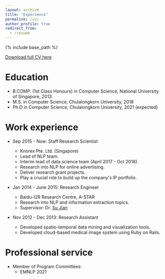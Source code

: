 ```yaml
---
layout: archive
title: "Experience"
permalink: /cv/
author_profile: true
redirect_from:
  - /resume
---
```


{% include base_path %}

[Download full CV here](https://yipingnus.github.io/files/CV.pdf)

Education
======
* B.COMP. (1st Class Honours) in Computer Science, National University of Singapore, 2013
* M.S. in Computer Science, Chulalongkorn University, 2018
* Ph.D in Computer Science, Chulalongkorn University, 2021 (expected)

Work experience
======
* Sep 2015 - Now: Staff Research Scientist
  * Knorex Pte. Ltd. (Singapore)
  * Lead of NLP team.
  * Interim lead of data science team (April 2017 - Oct 2018).
  * Research into NLP for online advertising.
  * Deliver research grant projects.
  * Play a crucial role to build up the company's IP portfolio.

* Jan 2014 - June 2015: Research Engineer
  * Baidu-I2R Research Centre, A-STAR
  * Research into NLP and information extraction topics.
  * Supervisor: Dr. [Su Jian](http://www.colips.org/~sujian/)
  
* Nov 2012 - Dec 2013: Research Assistant
  * Developed spatio-temporal data mining and visualization tools.
  * Developed cloud-based medical image system using Ruby on Rails.

Professional service
======
* Member of Program Committees:
  * EMNLP 2021

